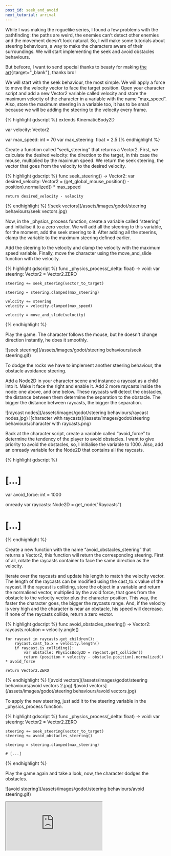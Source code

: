 ```yaml
---
post_id: seek_and_avoid
next_tutorial: arrival
---
```


While I was making the roguelike series, I found a few problems with the pathfinding: the paths are weird, the enemies can’t detect other enemies and the movement doesn’t look natural. So, I will make some tutorials about steering behaviours, a way to make the characters aware of their surroundings. We will start implementing the seek and avoid obstacles behaviours.

<!--more-->

But befeore, I want to send special thanks to beasty for making [the art](https://senukahws.itch.io/grassanddirt){:target="_blank"}, thanks bro!

We will start with the seek behaviour, the most simple. We will apply a force to move the velocity vector to face the target position. Open your character script and add a new Vector2  variable called velocity and store the maximum velocity of the character in a variable with the name “max_speed”. Also, store the maximum steering in a variable too, it has to be small because we will be adding the steering to the velocity every frame.

{% highlight gdscript %}
extends KinematicBody2D

var velocity: Vector2

var max_speed: int = 70
var max_steering: float = 2.5
{% endhighlight %}

Create a function called “seek_steering” that returns a Vector2. First, we calculate the desired velocity: the direction to the target, in this case the mouse, multiplied by the maximum speed. We return the seek steering, the vector that goes from the velocity to the desired velocity.

{% highlight gdscript %}
func seek_steering() -> Vector2:
	var desired_velocity: Vector2 = (get_global_mouse_position() - position).normalized() * max_speed
	
	return desired_velocity - velocity
{% endhighlight %}
![seek vectors](/assets/images/godot/steering behaviours/seek vectors.jpg)

Now, in the _physics_process function, create a variable called “steering” and initialise it to a zero vector. We will add all the steering to this variable, for the moment, add the seek steering to it. After adding all the steerins, clamp the variable to the maximum steering defined earlier.

Add the steering to the velocity and clamp the velocity with the maximum speed variable. Finally, move the character using the move_and_slide function with the velocity.

{% highlight gdscript %}
func _physics_process(_delta: float) -> void:
	var steering: Vector2 = Vector2.ZERO

	steering += seek_steering(vector_to_target)

	steering = steering.clamped(max_steering)

	velocity += steering
	velocity = velocity.clamped(max_speed)
	
	velocity = move_and_slide(velocity)
{% endhighlight %}

Play the game. The character follows the mouse, but he doesn't change direction instantly, he does it smoothly.

![seek steering](/assets/images/godot/steering behaviours/seek steering.gif)

To dodge the rocks we have to implement another steering behaviour, the obstacle avoidance steering.

Add a Node2D in your character scene and instance a raycast as a child into it. Make it face the right and enable it. Add 2 more raycasts inside the node: one above, and one below. These raycasts will detect the obstacles, the distance between them determine the separation to the obstacle. The bigger the distance between raycasts, the bigger the separation.

![raycast nodes](/assets/images/godot/steering behaviours/raycast nodes.jpg)
![character with raycasts](/assets/images/godot/steering behaviours/character with raycasts.png)

Back at the character script, create a variable called “avoid_force” to determine the tendency of the player to avoid obstacles. I want to give priority to avoid the obstacles, so, I initialise the variable to 1000. Also, add an onready variable for the Node2D that contains all the raycasts.

{% highlight gdscript %}
# [...]
var avoid_force: int = 1000

onready var raycasts: Node2D = get_node("Raycasts")
# [...]
{% endhighlight %}

Create a new function with the name “avoid_obstacles_steering” that returns a Vector2, this function will return the corresponding steering. First of all, rotate the raycasts container to face the same direction as the velocity.

Iterate over the raycasts and update his length to match the velocity vector. The length of the raycasts can be modified using the cast_to.x value of the raycast. If the raycast is colliding, store the object in a variable and return the normalised vector, multiplied by the avoid force, that goes from the obstacle to the velocity vector plus the character position. This way, the faster the character goes, the bigger the raycasts range. And, if the velocity is very high and the character is near an obstacle, his speed will decrease. If none of the raycasts collide, return a zero vector.

{% highlight gdscript %}
func avoid_obstacles_steering() -> Vector2:
	raycasts.rotation = velocity.angle()
	
	for raycast in raycasts.get_children():
		raycast.cast_to.x = velocity.length()
		if raycast.is_colliding():
			var obstacle: PhysicsBody2D = raycast.get_collider()
			return (position + velocity - obstacle.position).normalized() * avoid_force
			
	return Vector2.ZERO
{% endhighlight %}
![avoid vectors](/assets/images/godot/steering behaviours/avoid vectors 2.jpg)
![avoid vectors](/assets/images/godot/steering behaviours/avoid vectors.jpg)

To apply the new steering, just add it to the steering variable in the _physics_process function.

{% highlight gdscript %}
func _physics_process(_delta: float) -> void:
	var steering: Vector2 = Vector2.ZERO

	steering += seek_steering(vector_to_target)
	steering += avoid_obstacles_steering()

	steering = steering.clamped(max_steering)

	# [...]
{% endhighlight %}

Play the game again and take a look, now, the character dodges the obstacles.

![avoid steering](/assets/images/godot/steering behaviours/avoid steering.gif)

<iframe src="https://www.youtube.com/embed/71NIMTfaBKQ"></iframe>